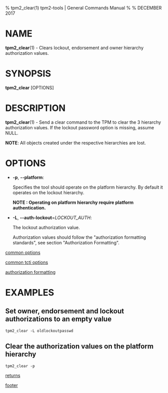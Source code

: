 % tpm2_clear(1) tpm2-tools | General Commands Manual
%
% DECEMBER 2017

# NAME

**tpm2_clear**(1) - Clears lockout, endorsement and owner hierarchy authorization
values.

# SYNOPSIS

**tpm2_clear** [OPTIONS]

# DESCRIPTION

**tpm2_clear**(1) - Send a clear command to the TPM to clear the 3 hierarchy authorization
values. If the lockout password option is missing, assume NULL.

**NOTE**: All objects created under the respective hierarchies are lost.

# OPTIONS

  * **-p**, **\--platform**:

    Specifies the tool should operate on the platform hierarchy. By default
    it operates on the lockout hierarchy.

    **NOTE : Operating on platform hierarchy require platform authentication.**

  * **-L**, **\--auth-lockout**=_LOCKOUT\_AUTH_:

    The lockout authorization value.

    Authorization values should follow the "authorization formatting standards",
    see section "Authorization Formatting".

[common options](common/options.md)

[common tcti options](common/tcti.md)

[authorization formatting](common/authorizations.md)

# EXAMPLES

## Set owner, endorsement and lockout authorizations to an empty value

```
tpm2_clear -L oldlockoutpasswd
```

## Clear the authorization values on the platform hierarchy
```
tpm2_clear -p
```

[returns](common/returns.md)

[footer](common/footer.md)
